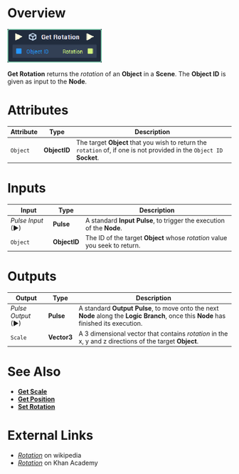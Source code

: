 # Overview

![The Get Rotation Node.](../../../.gitbook/assets/toolbox/incari/object/get-rotation.PNG)

**Get Rotation** returns the *rotation* of an **Object** in a **Scene**. The **Object ID** is given as input to the **Node**.

# Attributes

|Attribute|Type|Description|
|---|---|---|
|`Object`|**ObjectID**|The target **Object** that you wish to return the `rotation` of, if one is not provided in the `Object ID` **Socket**.

# Inputs

|Input|Type|Description|
|---|---|---|
|*Pulse Input* (►)|**Pulse**|A standard **Input Pulse**, to trigger the execution of the **Node**.|
|`Object`|**ObjectID**|The ID of the target **Object** whose *rotation* value you seek to return.

# Outputs

|Output|Type|Description|
|---|---|---|
|*Pulse Output* (►)|**Pulse**|A standard **Output Pulse**, to move onto the next **Node** along the **Logic Branch**, once this **Node** has finished its execution.|
|`Scale`|**Vector3** | A 3 dimensional vector that contains *rotation* in the x, y and z directions of the target **Object**.

# See Also
- [**Get Scale**](get-scale.md)
- [**Get Position**](get-position.md)
- [**Set Rotation**](set-rotation.md)

# External Links
- [*Rotation*](https://en.wikipedia.org/wiki/Rotation_matrix) on wikipedia
- [*Rotation*](https://www.khanacademy.org/computing/computer-programming/programming-games-visualizations/programming-3d-shapes/a/rotating-3d-shapes) on Khan Academy
